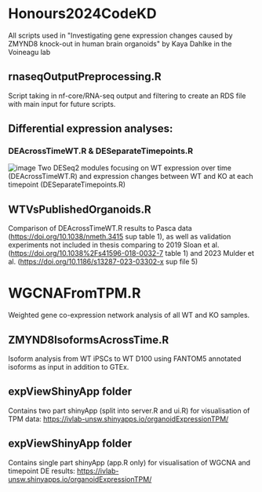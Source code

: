 # Honours2024CodeKD
All scripts used in "Investigating gene expression changes caused by ZMYND8 knock-out in human brain organoids" by Kaya Dahlke in the Voineagu lab

## rnaseqOutputPreprocessing.R
Script taking in nf-core/RNA-seq output and filtering to create an RDS file with main input for future scripts. 

## Differential expression analyses:
### DEAcrossTimeWT.R & DESeparateTimepoints.R
![image](https://github.com/user-attachments/assets/aabc62ed-a6f9-4f1d-a966-17a1af694bda)
Two DESeq2 modules focusing on WT expression over time (DEAcrossTimeWT.R) and expression changes between WT and KO at each timepoint (DESeparateTimepoints.R)

## WTVsPublishedOrganoids.R
Comparison of DEAcrossTimeWT.R results to Pasca data (https://doi.org/10.1038/nmeth.3415 sup table 1), as well as validation experiments not included in thesis comparing to 2019 Sloan et al. (https://doi.org/10.1038%2Fs41596-018-0032-7 table 1) and 2023 Mulder et al. (https://doi.org/10.1186/s13287-023-03302-x sup file 5)

# WGCNAFromTPM.R
Weighted gene co-expression network analysis of all WT and KO samples.

## ZMYND8IsoformsAcrossTime.R
Isoform analysis from WT iPSCs to WT D100 using FANTOM5 annotated isoforms as input in addition to GTEx.  

## expViewShinyApp folder
Contains two part shinyApp (split into server.R and ui.R) for visualisation of TPM data: https://ivlab-unsw.shinyapps.io/organoidExpressionTPM/

## expViewShinyApp folder
Contains single part shinyApp (app.R only) for visualisation of WGCNA and timepoint DE results: https://ivlab-unsw.shinyapps.io/organoidExpressionTPM/
